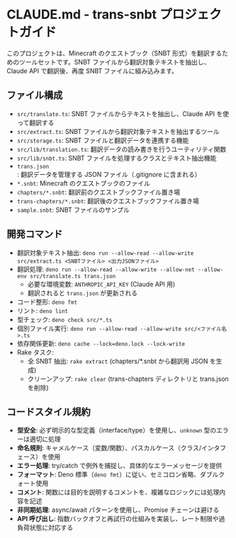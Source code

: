 # CLAUDE.md - trans-snbt プロジェクトガイド

このプロジェクトは、Minecraft のクエストブック（SNBT 形式）を翻訳するためのツールセットです。SNBT ファイルから翻訳対象テキストを抽出し、Claude API で翻訳後、再度 SNBT ファイルに組み込みます。

## ファイル構成

- `src/translate.ts`: SNBT ファイルからテキストを抽出し、Claude API を使って翻訳する
- `src/extract.ts`: SNBT ファイルから翻訳対象テキストを抽出するツール
- `src/storage.ts`: SNBT ファイルと翻訳データを連携する機能
- `src/lib/translation.ts`: 翻訳データの読み書きを行うユーティリティ関数
- `src/lib/snbt.ts`: SNBT ファイルを処理するクラスとテキスト抽出機能
- `trans.json`: 翻訳データを管理する JSON ファイル（.gitignore に含まれる）
- `*.snbt`: Minecraft のクエストブックのファイル
- `chapters/*.snbt`: 翻訳前のクエストブックファイル置き場
- `trans-chapters/*.snbt`: 翻訳後のクエストブックファイル置き場
- `sample.snbt`: SNBT ファイルのサンプル

## 開発コマンド

- 翻訳対象テキスト抽出: `deno run --allow-read --allow-write src/extract.ts <SNBTファイル> <出力JSONファイル>`
- 翻訳処理: `deno run --allow-read --allow-write --allow-net --allow-env src/translate.ts trans.json`
  - 必要な環境変数: `ANTHROPIC_API_KEY` (Claude API 用)
  - 翻訳されると `trans.json` が更新される
- コード整形: `deno fmt`
- リント: `deno lint`
- 型チェック: `deno check src/*.ts`
- 個別ファイル実行: `deno run --allow-read --allow-write src/<ファイル名>.ts`
- 依存関係更新: `deno cache --lock=deno.lock --lock-write`
- Rake タスク:
  - 全 SNBT 抽出: `rake extract` (chapters/\*.snbt から翻訳用 JSON を生成)
  - クリーンアップ: `rake clear` (trans-chapters ディレクトリと trans.json を削除)

## コードスタイル規約

- **型安全**: 必ず明示的な型定義（interface/type）を使用し、`unknown` 型のエラーは適切に処理
- **命名規則**: キャメルケース（変数/関数）、パスカルケース（クラス/インタフェース）を使用
- **エラー処理**: try/catch で例外を捕捉し、具体的なエラーメッセージを提供
- **フォーマット**: Deno 標準（`deno fmt`）に従い、セミコロン省略、ダブルクォート使用
- **コメント**: 関数には目的を説明するコメントを、複雑なロジックには処理内容を記述
- **非同期処理**: async/await パターンを使用し、Promise チェーンは避ける
- **API 呼び出し**: 指数バックオフと再試行の仕組みを実装し、レート制限や過負荷状態に対応する
